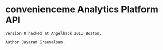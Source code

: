 # convenienceme Analytics Platform API


	Version 0 hacked at Angelhack 2013 Boston.
	
	Author Jayaram Sreevalsan.